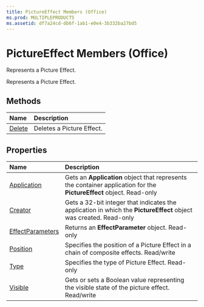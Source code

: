 ```yaml
---
title: PictureEffect Members (Office)
ms.prod: MULTIPLEPRODUCTS
ms.assetid: df7a24cd-db6f-1ab1-e0e4-3b332ba27bd5
---
```



# PictureEffect Members (Office)
Represents a Picture Effect.

Represents a Picture Effect.


## Methods



|**Name**|**Description**|
|:-----|:-----|
|[Delete](pictureeffect-delete-method-office.md)|Deletes a Picture Effect.|

## Properties



|**Name**|**Description**|
|:-----|:-----|
|[Application](pictureeffect-application-property-office.md)|Gets an  **Application** object that represents the container application for the **PictureEffect** object. Read-only|
|[Creator](pictureeffect-creator-property-office.md)|Gets a 32-bit integer that indicates the application in which the  **PictureEffect** object was created. Read-only|
|[EffectParameters](pictureeffect-effectparameters-property-office.md)|Returns an  **EffectParameter** object. Read-only|
|[Position](pictureeffect-position-property-office.md)|Specifies the position of a Picture Effect in a chain of composite effects. Read/write|
|[Type](pictureeffect-type-property-office.md)|Specifies the type of Picture Effect. Read-only|
|[Visible](pictureeffect-visible-property-office.md)|Gets or sets a Boolean value representing the visible state of the picture effect. Read/write|

